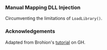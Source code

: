 ### Manual Mapping DLL Injection

Circumventing the limitations of `LoadLibrary()`.

### Acknowledgements

Adapted from Brohion's [tutorial](https://guidedhacking.com/threads/manual-mapping-dll-injection-tutorial.10009/) on GH.  
